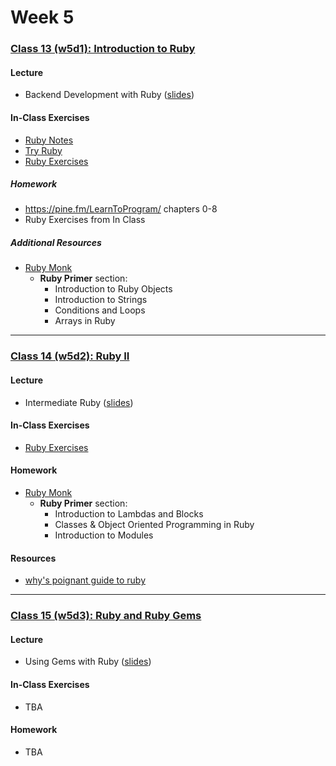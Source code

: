 # Week 5

### [Class 13 (w5d1): Introduction to Ruby](./w5d1)

#### Lecture
* Backend Development with Ruby ([slides](./w5d1/slides/w5d1_lecture.pdf))

#### In-Class Exercises
* [Ruby Notes](./w5d1/ruby)
* [Try Ruby](http://tryruby.org/)
* [Ruby Exercises](./w5d1/exercises)

##### Homework
* https://pine.fm/LearnToProgram/ chapters 0-8
* Ruby Exercises from In Class

##### Additional Resources
* [Ruby Monk](https://rubymonk.com/)
  * **Ruby Primer** section:
    * Introduction to Ruby Objects
    * Introduction to Strings
    * Conditions and Loops
    * Arrays in Ruby

---

### [Class 14 (w5d2): Ruby II](./w5d2)

#### Lecture
* Intermediate Ruby ([slides](./w5d2/slides/w5d2_lecture.pdf))

#### In-Class Exercises
* [Ruby Exercises](./w5d2/exercises)

#### Homework
* [Ruby Monk](https://rubymonk.com/)
  * **Ruby Primer** section:
    * Introduction to Lambdas and Blocks
    * Classes & Object Oriented Programming in Ruby
    * Introduction to Modules

#### Resources
* [why's poignant guide to ruby](http://poignant.guide/)

---

### [Class 15 (w5d3): Ruby and Ruby Gems](./w5d3)

#### Lecture
* Using Gems with Ruby ([slides](./w5d3/slides/w5d3_lecture.pdf))

#### In-Class Exercises
* TBA

#### Homework
* TBA
